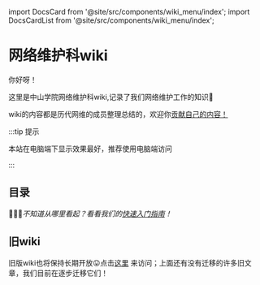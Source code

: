 
import DocsCard from '@site/src/components/wiki_menu/index';
import DocsCardList from '@site/src/components/wiki_menu/index';

# 网络维护科wiki



你好呀！

这里是中山学院网络维护科wiki,记录了我们网络维护工作的知识📝

wiki的内容都是历代网维的成员整理总结的，欢迎你[贡献自己的内容！](https://github.com/ZSCNetSupportDept/website/tree/master/docs/wiki)

:::tip 提示

本站在电脑端下显示效果最好，推荐使用电脑端访问

:::

## 目录
☝🏻🤓*不知道从哪里看起？看看我们的[快速入门指南](/blog/2024/09/27/给纯新手的网维快速入门指南)！*
<cardContainer>
<DocsCard/>
</cardContainer>

## 旧wiki
旧版wiki也将保持长期开放😛点击[这里](https://wiki.zsxyww.com) 来访问；上面还有没有迁移的许多旧文章，我们目前在逐步迁移它们！
